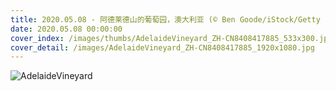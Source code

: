 ```yaml
---
title: 2020.05.08 - 阿德莱德山的葡萄园，澳大利亚 (© Ben Goode/iStock/Getty Images Plus)
date: 2020.05.08 00:00:00
cover_index: /images/thumbs/AdelaideVineyard_ZH-CN8408417885_533x300.jpg
cover_detail: /images/AdelaideVineyard_ZH-CN8408417885_1920x1080.jpg
---
```


![AdelaideVineyard](/images/AdelaideVineyard_ZH-CN8408417885_1920x1080.jpg)
